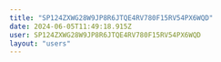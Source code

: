 ```yaml
---
title: "SP124ZXWG28W9JP8R6JTQE4RV780F15RV54PX6WQD"
date: 2024-06-05T11:49:18.915Z
user: SP124ZXWG28W9JP8R6JTQE4RV780F15RV54PX6WQD
layout: "users"
---
```

    